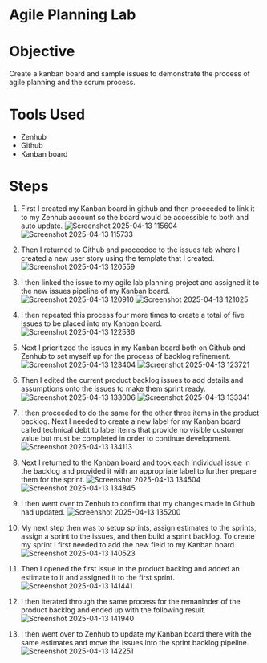 # Agile Planning Lab

# Objective
Create a kanban board and sample issues to demonstrate the process of agile planning and the scrum process. 

# Tools Used
- Zenhub
- Github
- Kanban board

# Steps
1. First I created my Kanban board in github and then proceeded to link it to my Zenhub account so the board would be accessible to both and auto update.
   ![Screenshot 2025-04-13 115604](https://github.com/user-attachments/assets/59bbd7f4-ec08-4bb9-934a-00865857129d) ![Screenshot 2025-04-13 115733](https://github.com/user-attachments/assets/9a32ab37-a3a2-4335-ad51-79d8e467537f)

2. Then I returned to Github and proceeded to the issues tab where I created a new user story using the template that I created.
   ![Screenshot 2025-04-13 120559](https://github.com/user-attachments/assets/bf89cd21-3867-47a5-97cb-4d8678f9f57d)

3. I then linked the issue to my agile lab planning project and assigned it to the new issues pipeline of my Kanban board.
   ![Screenshot 2025-04-13 120910](https://github.com/user-attachments/assets/df2f8620-eec8-4407-a380-0594d7742fa5) ![Screenshot 2025-04-13 121025](https://github.com/user-attachments/assets/d89ec462-b05c-4de0-8d79-f8bda0c14749)

4. I then repeated this process four more times to create a total of five issues to be placed into my Kanban board.
   ![Screenshot 2025-04-13 122536](https://github.com/user-attachments/assets/bf610980-ec8d-4c9c-8a9b-3ffd7633c929)

5. Next I prioritized the issues in my Kanban board both on Github and Zenhub to set myself up for the process of backlog refinement.
   ![Screenshot 2025-04-13 123404](https://github.com/user-attachments/assets/b3a665c9-7359-417c-b894-fed481095793) ![Screenshot 2025-04-13 123721](https://github.com/user-attachments/assets/8ad2a7e5-8957-4733-b63c-a149756ac9be)

6. Then I edited the current product backlog issues to add details and assumptions onto the issues to make them sprint ready.
   ![Screenshot 2025-04-13 133006](https://github.com/user-attachments/assets/3b249eb0-fe17-4ace-a293-72f2c9faf25a) ![Screenshot 2025-04-13 133341](https://github.com/user-attachments/assets/f4a5ada9-0593-4bde-b756-6525ff040f9b)

7. I then proceeded to do the same for the other three items in the product backlog. Next I needed to create a new label for my Kanban board called technical debt to label items that provide no visible customer value but must be completed in order to continue development.
   ![Screenshot 2025-04-13 134113](https://github.com/user-attachments/assets/999c2f87-9019-4543-a7f4-7c24c7850719)

8. Next I returned to the Kanban board and took each individual issue in the backlog and provided it with an appropriate label to further prepare them for the sprint.
   ![Screenshot 2025-04-13 134504](https://github.com/user-attachments/assets/f257a9d5-265f-45da-828f-c02a98c67eb8) ![Screenshot 2025-04-13 134845](https://github.com/user-attachments/assets/a86b3cf0-261c-4d70-be27-16401211d8a9)

9. I then went over to Zenhub to confirm that my changes made in Github had updated.
   ![Screenshot 2025-04-13 135200](https://github.com/user-attachments/assets/d28e2e52-55dd-4ad3-b08e-a7ceaa414083)

10. My next step then was to setup sprints, assign estimates to the sprints, assign a sprint to the issues, and then build a sprint backlog. To create my sprint I first needed to add the new field to my Kanban board.
    ![Screenshot 2025-04-13 140523](https://github.com/user-attachments/assets/82b20bb7-8774-42e4-bae1-84b69acfbe2d)

11. Then I opened the first issue in the product backlog and added an estimate to it and assigned it to the first sprint.
    ![Screenshot 2025-04-13 141441](https://github.com/user-attachments/assets/c2ab204b-7c0b-4226-ad52-cdd4a7b2ac36)

12. I then iterated through the same process for the remaninder of the product backlog and ended up with the following result.
    ![Screenshot 2025-04-13 141940](https://github.com/user-attachments/assets/b8bf1199-5784-4b04-8152-8d59d49ff3a3)

13. I then went over to Zenhub to update my Kanban board there with the same estimates and move the issues into the sprint backlog pipeline.
    ![Screenshot 2025-04-13 142251](https://github.com/user-attachments/assets/17564439-035a-4e7a-b14f-51145520df19)











 


